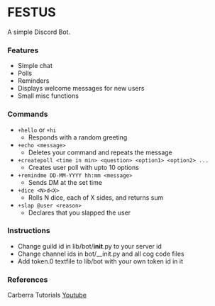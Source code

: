 # FESTUS
A simple Discord Bot.
### Features
+ Simple chat
+ Polls
+ Reminders
+ Displays welcome messages for new users
+ Small misc functions
### Commands
+ `+hello` or `+hi`
  - Responds with a random greeting
+ `+echo <message>`
  - Deletes your command and repeats the message
+ `+createpoll <time in min> <question> <option1> <option2> ...`
  - Creates user poll with upto 10 options
+ `+remindme DD-MM-YYYY hh:mm <message>`
  - Sends DM at the set time
+ `+dice <N>d<X>`
  - Rolls N dice, each of X sides, and returns sum
+ `+slap @user <reason>`
  - Declares that you slapped the user
### Instructions
+ Change guild id in lib/bot/__init__.py to your server id
+ Change channel ids in bot/__init.py and all cog code files
+ Add token.0 textfile to lib/bot with your own token id in it

### References
Carberra Tutorials
[Youtube](https://www.youtube.com/playlist?list=PLYeOw6sTSy6ZGyygcbta7GcpI8a5-Cooc)
